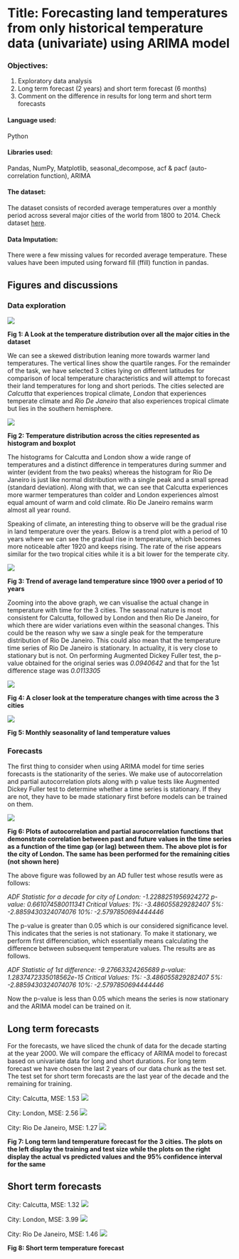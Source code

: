 # Title: Forecasting land temperatures from only historical temperature data (univariate) using ARIMA model

### Objectives:
1. Exploratory data analysis
2. Long term forecast (2 years) and short term forecast (6 months)
3. Comment on the difference in results for long term and short term forecasts

#### Language used:
Python

#### Libraries used:
Pandas, NumPy, Matplotlib, seasonal_decompose, acf & pacf (auto-correlation function), ARIMA

#### The dataset:
The dataset consists of recorded average temperatures over a monthly period across several major cities of the world from 1800 to 2014. Check dataset [here](https://github.com/rud-ninja/land_temperature_forecast/blob/main/GlobalLandTemperaturesByMajorCity.csv).

#### Data Imputation:
There were a few missing values for recorded average temperature. These values have been imputed using forward fill (ffill) function in pandas.



## Figures and discussions


### Data exploration

![](https://github.com/rud-ninja/land_temperature_forecast/blob/main/new_images/worldwide_temperature.png)

**Fig 1: A Look at the temperature distribution over all the major cities in the dataset**

We can see a skewed distribution leaning more towards warmer land temperatures. The vertical lines show the quartile ranges. For the remainder of the task, we have selected 3 cities lying on different latitudes for comparison of local temperature characteristics and will attempt to forecast their land temperatures for long and short periods. The cities selected are *Calcutta* that experiences tropical climate, *London* that experiences temperate climate and *Rio De Janeiro* that also experiences tropical climate but lies in the southern hemisphere.

![](https://github.com/rud-ninja/land_temperature_forecast/blob/main/new_images/citywise_temperatures.png)

**Fig 2: Temperature distribution across the cities represented as histogram and boxplot**

The histograms for Calcutta and London show a wide range of temperatures and a distinct difference in temperatures during summer and winter (evident from the two peaks) whereas the histogram for Rio De Janeiro is just like normal distribution with a single peak and a small spread (standard deviation). Along with that, we can see that Calcutta experiences more warmer temperatures than colder and London experiences almost equal amount of warm and cold climate. Rio De Janeiro remains warm almost all year round.

Speaking of climate, an interesting thing to observe will be the gradual rise in land temperature over the years. Below is a trend plot with a period of 10 years where we can see the gradual rise in temperature, which becomes more noticeable after 1920 and keeps rising. The rate of the rise appears similar for the two tropical cities while it is a bit lower for the temperate city.

![](https://github.com/rud-ninja/land_temperature_forecast/blob/main/new_images/10year_trend.png)

**Fig 3: Trend of average land temperature since 1900 over a period of 10 years**

Zooming into the above graph, we can visualise the actual change in temperature with time for the 3 cities. The seasonal nature is most consistent for Calcutta, followed by London and then Rio De Janeiro, for which there are wider variations even within the seasonal changes. This could be the reason why we saw a single peak for the temperature distribution of Rio De Janeiro. This could also mean that the temperature time series of Rio De Janeiro is stationary. In actuality, it is very close to stationary but is not. On performing Augmented Dickey Fuller test, the p-value obtained for the original series was *0.0940642* and that for the 1st difference stage was *0.0113305*

![](https://github.com/rud-ninja/land_temperature_forecast/blob/main/new_images/temperature_vs_time.png)

**Fig 4: A closer look at the temperature changes with time across the 3 cities**

![](https://github.com/rud-ninja/land_temperature_forecast/blob/main/new_images/monthly_seasonality.png)

**Fig 5: Monthly seasonality of land temperature values**




### Forecasts
The first thing to consider when using ARIMA model for time series forecasts is the stationarity of the series. We make use of autocorrelation and partial autocorrelation plots along with p value tests like Augmented Dickey Fuller test to determine whether a time series is stationary. If they are not, they have to be made stationary first before models can be trained on them.

![](https://github.com/rud-ninja/land_temperature_forecast/blob/main/new_images/autocorrelation_london.png)

**Fig 6: Plots of autocorrelation and partial aurocorrelation functions that demonstrate correlation between past and future values in the time series as a function of the time gap (or lag) between them. The above plot is for the city of London. The same has been performed for the remaining cities (not shown here)**

The above figure was followed by an AD fuller test whose resutls were as follows:

*ADF Statistic for a decade for city of London: -1.2288251956924272
p-value: 0.661074580011341
Critical Values:
	1%: -3.486055829282407
	5%: -2.8859430324074076
	10%: -2.5797850694444446*
  
The p-value is greater than 0.05 which is our considered significance level. This indicates that the series is not stationary. To make it stationary, we perform first differenciation, which essentially means calculating the difference between subsequent temperature values. The results are as follows.

*ADF Statistic of 1st difference: -9.27663324265689
p-value: 1.2837472335018562e-15
Critical Values:
	1%: -3.486055829282407
	5%: -2.8859430324074076
	10%: -2.5797850694444446*
  
Now the p-value is less than 0.05 which means the series is now stationary and the ARIMA model can be trained on it.



## Long term forecasts
For the forecasts, we have sliced the chunk of data for the decade starting at the year 2000. We will compare the efficacy of ARIMA model to forecast based on univariate data for long and short durations. For long term forecast we have chosen the last 2 years of our data chunk as the test set. The test set for short term forecasts are the last year of the decade and the remaining for training.

City: Calcutta,		MSE: 1.53
![](https://github.com/rud-ninja/land_temperature_forecast/blob/main/new_images/lt_cal.png)

City: London,		MSE: 2.56
![](https://github.com/rud-ninja/land_temperature_forecast/blob/main/new_images/lt_lon.png)

City: Rio De Janeiro,		MSE: 1.27
![](https://github.com/rud-ninja/land_temperature_forecast/blob/main/new_images/lt_rdj.png)

**Fig 7: Long term land temperature forecast for the 3 cities. The plots on the left display the training and test size while the plots on the right display the actual vs predicted values and the 95% confidence interval for the same**



## Short term forecasts

City: Calcutta,		MSE: 1.32
![](https://github.com/rud-ninja/land_temperature_forecast/blob/main/new_images/st_cal.png)

City: London,		MSE: 3.99
![](https://github.com/rud-ninja/land_temperature_forecast/blob/main/new_images/st_lon.png)

City: Rio De Janeiro,		MSE: 1.46
![](https://github.com/rud-ninja/land_temperature_forecast/blob/main/new_images/st_rdj.png)

**Fig 8: Short term temperature forecast**

